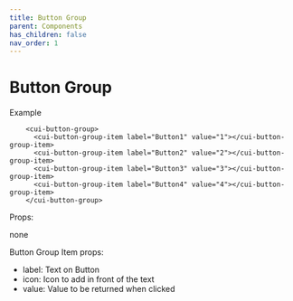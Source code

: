 ```yaml
---
title: Button Group
parent: Components
has_children: false
nav_order: 1
---
```


# Button Group

Example
```
    <cui-button-group>
      <cui-button-group-item label="Button1" value="1"></cui-button-group-item>
      <cui-button-group-item label="Button2" value="2"></cui-button-group-item>
      <cui-button-group-item label="Button3" value="3"></cui-button-group-item>
      <cui-button-group-item label="Button4" value="4"></cui-button-group-item>
    </cui-button-group>
```
Props:

none

Button Group Item props:
- label: Text on Button
- icon: Icon to add in front of the text
- value: Value to be returned when clicked